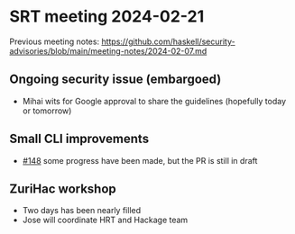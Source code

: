 # SRT meeting 2024-02-21

Previous meeting notes:
https://github.com/haskell/security-advisories/blob/main/meeting-notes/2024-02-07.md

## Ongoing security issue (embargoed)

- Mihai wits for Google approval to share the guidelines (hopefully today or tomorrow)

## Small CLI improvements

- [#148](https://github.com/haskell/security-advisories/pull/148) some progress have been made, but the PR is still in draft

## ZuriHac workshop

- Two days has been nearly filled
- Jose will coordinate HRT and Hackage team
